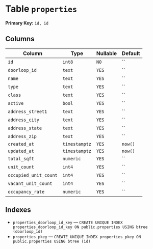 # Table `properties`

**Primary Key:** `id, id`

## Columns

| Column | Type | Nullable | Default |
|---|---|---|---|
| `id` | `int8` | `NO` | `` |
| `doorloop_id` | `text` | `YES` | `` |
| `name` | `text` | `YES` | `` |
| `type` | `text` | `YES` | `` |
| `class` | `text` | `YES` | `` |
| `active` | `bool` | `YES` | `` |
| `address_street1` | `text` | `YES` | `` |
| `address_city` | `text` | `YES` | `` |
| `address_state` | `text` | `YES` | `` |
| `address_zip` | `text` | `YES` | `` |
| `created_at` | `timestamptz` | `YES` | `now()` |
| `updated_at` | `timestamptz` | `YES` | `now()` |
| `total_sqft` | `numeric` | `YES` | `` |
| `unit_count` | `int4` | `YES` | `` |
| `occupied_unit_count` | `int4` | `YES` | `` |
| `vacant_unit_count` | `int4` | `YES` | `` |
| `occupancy_rate` | `numeric` | `YES` | `` |

## Indexes

- `properties_doorloop_id_key` — `CREATE UNIQUE INDEX properties_doorloop_id_key ON public.properties USING btree (doorloop_id)`
- `properties_pkey` — `CREATE UNIQUE INDEX properties_pkey ON public.properties USING btree (id)`